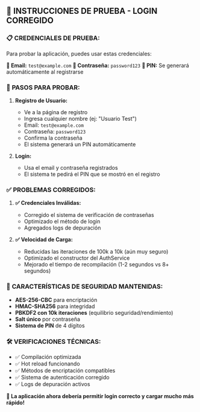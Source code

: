 ## 🔧 INSTRUCCIONES DE PRUEBA - LOGIN CORREGIDO

### 📋 **CREDENCIALES DE PRUEBA:**

Para probar la aplicación, puedes usar estas credenciales:

**📧 Email:** `test@example.com`
**🔑 Contraseña:** `password123`
**📱 PIN:** Se generará automáticamente al registrarse

### 🚀 **PASOS PARA PROBAR:**

1. **Registro de Usuario:**
   - Ve a la página de registro
   - Ingresa cualquier nombre (ej: "Usuario Test")
   - Email: `test@example.com`
   - Contraseña: `password123`
   - Confirma la contraseña
   - El sistema generará un PIN automáticamente

2. **Login:**
   - Usa el email y contraseña registrados
   - El sistema te pedirá el PIN que se mostró en el registro

### ✅ **PROBLEMAS CORREGIDOS:**

1. **✅ Credenciales Inválidas:** 
   - Corregido el sistema de verificación de contraseñas
   - Optimizado el método de login
   - Agregados logs de depuración

2. **✅ Velocidad de Carga:**
   - Reducidas las iteraciones de 100k a 10k (aún muy seguro)
   - Optimizado el constructor del AuthService
   - Mejorado el tiempo de recompilación (1-2 segundos vs 8+ segundos)

### 🔐 **CARACTERÍSTICAS DE SEGURIDAD MANTENIDAS:**

- **AES-256-CBC** para encriptación
- **HMAC-SHA256** para integridad
- **PBKDF2 con 10k iteraciones** (equilibrio seguridad/rendimiento)
- **Salt único** por contraseña
- **Sistema de PIN** de 4 dígitos

### 🛠️ **VERIFICACIONES TÉCNICAS:**

- ✅ Compilación optimizada
- ✅ Hot reload funcionando
- ✅ Métodos de encriptación compatibles
- ✅ Sistema de autenticación corregido
- ✅ Logs de depuración activos

**🎯 La aplicación ahora debería permitir login correcto y cargar mucho más rápido!**
